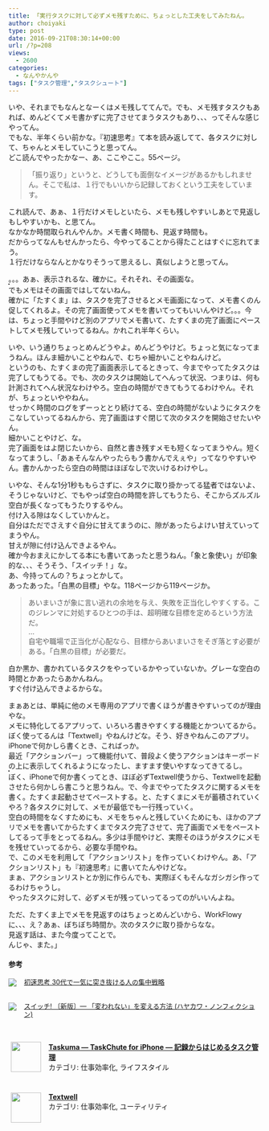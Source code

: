 ```yaml
---
title: 「実行タスクに対して必ずメモ残すために、ちょっとした工夫をしてみたねん。
author: choiyaki
type: post
date: 2016-09-21T08:30:14+00:00
url: /?p=208
views:
  - 2600
categories:
  - なんやかんや
tags: ["タスク管理","タスクシュート"]
---
```

いや、それまでもなんとなーくはメモ残しててんで。でも、メモ残すタスクもあれば、めんどくてメモ書かずに完了させてまうタスクもあり、、、ってそんな感じやってん。  
でもな、半年くらい前かな。『初速思考』て本を読み返してて、各タスクに対して、ちゃんとメモしていこうと思ってん。  
どこ読んでやったかなー、あ、ここやここ。55ページ。

> 「振り返り」というと、どうしても面倒なイメージがあるかもしれません。そこで私は、１行でもいいから記録しておくという工夫をしています。 

これ読んで、あぁ、１行だけメモしといたら、メモも残しやすいしあとで見返しもしやすいかも、と思てん。  
なかなか時間取られんやんか。メモ書く時間も、見返す時間も。  
だからってなんもせんかったら、今やってることから得たことはすぐに忘れてまう。  
１行だけならなんとかなりそうって思えるし、真似しようと思ってん。

。。。あぁ、表示されるな、確かに。それそれ、その画面な。  
<a href="https://www.flickr.com/photos/57988299@N08/29715071082" target="_blank" rel="nofollow"><img src="https://i0.wp.com/farm9.static.flickr.com/8300/29715071082_cf64e32ac1.jpg?w=660" alt="" title="IMG_2469 by choiyaki, on Flickr" style="border: 1px solid black;" data-recalc-dims="1" /></a>  
でもメモはその画面ではしてないねん。  
確かに「たすくま」は、タスクを完了させるとメモ画面になって、メモ書くのん促してくれるよ。その完了画面使ってメモを書いてってもいいんやけど。。。今は、ちょっと手間やけど別のアプリでメモ書いて、たすくまの完了画面にペーストしてメモ残していってるねん。かれこれ半年くらい。

いや、いう通りちょっとめんどうやよ。めんどうやけど。ちょっと気になってまうねん。ほんま細かいことやねんで、むちゃ細かいことやねんけど。  
というのも、たすくまの完了画面表示してるときって、今までやってたタスクは完了してもうてる。でも、次のタスクは開始してへんって状況、つまりは、何も計測されてへん状況なわけやろ。空白の時間ができてもうてるわけやん。それが、ちょっといややねん。  
せっかく時間のログをずーっととり続けてる、空白の時間がないようにタスクをこなしていってるねんから、完了画面はすぐ閉じて次のタスクを開始させたいやん。  
細かいことやけど、な。  
完了画面をはよ閉じたいから、自然と書き残すメモも短くなってまうやん。短くなってまうし、「あぁそんなんやったらもう書かんでえぇや」ってなりやすいやん。書かんかったら空白の時間はほぼなしで次いけるわけやし。

いやな、そんな1分1秒ももらさずに、タスクに取り掛かってる猛者ではないよ、そうじゃないけど、でもやっぱ空白の時間を許してもうたら、そこからズルズル空白が長くなってもうたりするやん。  
付け入る隙はなくしていかんと。  
自分はただでさえすぐ自分に甘えてまうのに、隙があったらよけい甘えていってまうやん。  
甘えが隙に付け込んできよるやん。  
確か今おまえにかしてる本にも書いてあったと思うねん。「象と象使い」が印象的な、、、そうそう、「スイッチ！」な。  
あ、今持ってんの？ちょっとかして。  
あったあった。「白黒の目標」やな。118ページから119ページか。

> あいまいさが象に言い逃れの余地を与え、失敗を正当化しやすくする。このジレンマに対処するひとつの手は、超明確な目標を定めるという方法だ。  
> &#8230;  
> 自宅や職場で正当化が心配なら、目標からあいまいさをそぎ落とす必要がある。「白黒の目標」が必要だ。 

白か黒か、書かれているタスクをやっているかやっていないか。グレーな空白の時間とかあったらあかんねん。  
すぐ付け込んできよるからな。

まぁあとは、単純に他のメモ専用のアプリで書くほうが書きやすいってのが理由やな。  
メモに特化してるアプリって、いろいろ書きやすくする機能とかついてるから。  
ぼく使ってるんは「Textwell」やねんけどな。そう、好きやねんこのアプリ。iPhoneで何かしら書くとき、こればっか。  
最近「アクションバー」って機能付いて、普段よく使うアクションはキーボードの上に表示してくれるようになったし、ますます使いやすなってきてるし。  
<a href="https://www.flickr.com/photos/57988299@N08/29201795233" target="_blank" rel="nofollow"><img src="https://i0.wp.com/farm9.static.flickr.com/8027/29201795233_9e6a9a3416.jpg?w=660" alt="" title="IMG_2470 by choiyaki, on Flickr" style="border: 1px solid black;" data-recalc-dims="1" /></a>  
ぼく、iPhoneで何か書くってとき、ほぼ必ずTextwell使うから、Textwellを起動させたら何かしら書こうと思うねん。で、今までやってたタスクに関するメモを書く。たすくま起動させてペーストする。と、たすくまにメモが蓄積されていくやろ？各タスクに対して、メモが最低でも一行残っていく。  
空白の時間をなくすためにも、メモをちゃんと残していくためにも、ほかのアプリでメモを書いてからたすくまでタスク完了させて、完了画面でメモをペーストしてるって手をとってるねん。多少は手間やけど、実際そのほうがタスクにメモを残せていってるから、必要な手間やね。  
で、このメモを利用して「アクションリスト」を作っていくわけやん。あ、「アクションリスト」も『初速思考』に書いてたんやけどな。  
まぁ、アクションリストとか別に作らんでも、実際ぼくもそんなガシガシ作ってるわけちゃうし。  
やったタスクに対して、必ずメモが残っていってるってのがいいんよね。

ただ、たすくま上でメモを見返すのはちょっとめんどいから、WorkFlowyに、、、え？あぁ、ぼちぼち時間か。次のタスクに取り掛からなな。  
見返す話は、また今度ってことで。  
んじゃ、また。」

#### 参考

<div class="booklink-box" style="text-align:left;padding-bottom:20px;font-size:small;/zoom: 1;overflow: hidden;">
  <div class="booklink-image" style="float:left;margin:0 15px 10px 0;">
    <a href="http://www.amazon.co.jp/exec/obidos/asin/4534050887/choiyaki81-22/" target="_blank" ><img src="https://i0.wp.com/ecx.images-amazon.com/images/I/41R-WuPO9yL._SL160_.jpg?w=660" style="border: none;" data-recalc-dims="1" /></a>
  </div>
  
  <div class="booklink-info" style="line-height:120%;/zoom: 1;overflow: hidden;">
    <div class="booklink-name" style="margin-bottom:10px;line-height:120%">
      <a href="http://www.amazon.co.jp/exec/obidos/asin/4534050887/choiyaki81-22/" target="_blank" >初速思考 30代で一気に突き抜ける人の集中戦略</a></p> 
  </div>
  </div>
  
  <div class="booklink-footer" style="clear: left">
  </div>
</div>

<div class="booklink-box" style="text-align:left;padding-bottom:20px;font-size:small;/zoom: 1;overflow: hidden;">
  <div class="booklink-image" style="float:left;margin:0 15px 10px 0;">
    <a href="http://www.amazon.co.jp/exec/obidos/asin/4152093986/choiyaki81-22/" target="_blank" ><img src="https://i1.wp.com/ecx.images-amazon.com/images/I/51phr15mXfL._SL160_.jpg?w=660" style="border: none;" data-recalc-dims="1" /></a>
  </div>
  
  <div class="booklink-info" style="line-height:120%;/zoom: 1;overflow: hidden;">
    <div class="booklink-name" style="margin-bottom:10px;line-height:120%">
      <a href="http://www.amazon.co.jp/exec/obidos/asin/4152093986/choiyaki81-22/" target="_blank" >スイッチ! 〔新版〕― 「変われない」を変える方法 (ハヤカワ・ノンフィクション)</a></p> 
    </div>
  </div>
  
  <div class="booklink-footer" style="clear: left">
  </div>
</div>

<span class="appIcon"><img class="appIconImg" height="60" src="https://i0.wp.com/is2.mzstatic.com/image/thumb/Purple71/v4/18/2c/c9/182cc949-1f94-216f-0498-e9872c4a3893/source/60x60bb.jpg?fit=660%2C60" style="float:left;margin: 0px 15px 15px 5px;" data-recalc-dims="1" /></span><span class="appName"><strong><a href="https://itunes.apple.com/jp/app/taskuma-taskchute-for-iphone/id896335635?mt=8&#038;uo=4&#038;at=7gIWFXQQ" target="itunes_store">Taskuma &#8212; TaskChute for iPhone &#8212; 記録からはじめるタスク管理</a></strong></span>  
<span class="appCategory">カテゴリ: 仕事効率化, ライフスタイル</span>  
<span class="badgeS" style="display:inline-block; margin:6px"><a href="https://itunes.apple.com/jp/app/taskuma-taskchute-for-iphone/id896335635?mt=8&#038;uo=4&#038;at=7gIWFXQQ" target="itunes_store" style="display:inline-block;overflow:hidden;background:url(https://linkmaker.itunes.apple.com/htmlResources/assets//images/web/linkmaker/badge_appstore-sm.png) no-repeat;width:61px;height:15px;"></a></span><br style="clear:both;" />

<span class="appIcon"><img class="appIconImg" height="60" src="https://i0.wp.com/is1.mzstatic.com/image/thumb/Purple71/v4/4d/01/fc/4d01fcd8-c72b-b102-48f8-364177720e9a/source/60x60bb.jpg?fit=660%2C60" style="float:left;margin: 0px 15px 15px 5px;" data-recalc-dims="1" /></span><span class="appName"><strong><a href="https://itunes.apple.com/jp/app/textwell/id696345721?mt=8&#038;uo=4&#038;at=7gIWFXQQ" target="itunes_store">Textwell</a></strong></span>  
<span class="appCategory">カテゴリ: 仕事効率化, ユーティリティ</span>  
<span class="badgeS" style="display:inline-block; margin:6px"><a href="https://itunes.apple.com/jp/app/textwell/id696345721?mt=8&#038;uo=4&#038;at=7gIWFXQQ" target="itunes_store" style="display:inline-block;overflow:hidden;background:url(https://linkmaker.itunes.apple.com/htmlResources/assets//images/web/linkmaker/badge_appstore-sm.png) no-repeat;width:61px;height:15px;"></a></span><br style="clear:both;" />